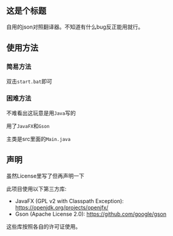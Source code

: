 ## 这是个标题

自用的json对照翻译器。不知道有什么bug反正能用就行。

## 使用方法

### 简易方法

双击`start.bat`即可

### 困难方法

不难看出这玩意是用`Java`写的

用了`JavaFX`和`Gson`

主类是src里面的`Main.java`

## 声明

虽然License里写了但再声明一下

此项目使用以下第三方库:

- JavaFX (GPL v2 with Classpath Exception): https://openjdk.org/projects/openjfx/
- Gson (Apache License 2.0): https://github.com/google/gson

这些库按照各自的许可证使用。